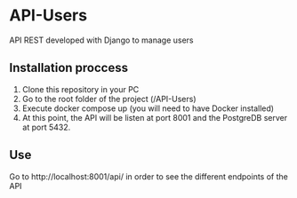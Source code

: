 # API-Users
API REST developed with Django to manage users

## Installation proccess
1) Clone this repository in your PC
2) Go to the root folder of the project (/API-Users)
3) Execute docker compose up (you will need to have Docker installed)
4) At this point, the API will be listen at port 8001 and the PostgreDB server at port 5432.

## Use
Go to http://localhost:8001/api/ in order to see the different endpoints of the API
